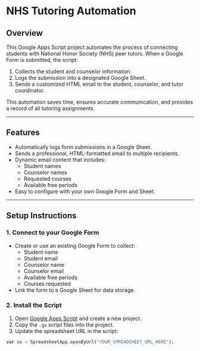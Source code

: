 # NHS Tutoring Automation

## Overview
This Google Apps Script project automates the process of connecting students with National Honor Society (NHS) peer tutors. When a Google Form is submitted, the script:

1. Collects the student and counselor information.
2. Logs the submission into a designated Google Sheet.
3. Sends a customized HTML email to the student, counselor, and tutor coordinator.

This automation saves time, ensures accurate communication, and provides a record of all tutoring assignments.

---

## Features

- Automatically logs form submissions in a Google Sheet.
- Sends a professional, HTML-formatted email to multiple recipients.
- Dynamic email content that includes:
  - Student names
  - Counselor names
  - Requested courses
  - Available free periods
- Easy to configure with your own Google Form and Sheet.

---

## Setup Instructions

### 1. Connect to your Google Form
- Create or use an existing Google Form to collect:
  - Student name
  - Student email
  - Counselor name
  - Counselor email
  - Available free periods
  - Courses requested
- Link the form to a Google Sheet for data storage.

### 2. Install the Script
1. Open [Google Apps Script](https://script.google.com/) and create a new project.
2. Copy the `.gs` script files into the project.
3. Update the spreadsheet URL in the script:

```javascript
var ss = SpreadsheetApp.openByUrl("YOUR_SPREADSHEET_URL_HERE");
